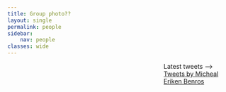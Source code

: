 ```yaml
---
title: Group photo??
layout: single
permalink: people
sidebar:
    nav: people
classes: wide
---
```


<link rel="stylesheet" href="/assets/people.css" />

<div style="margin-left: 70%;>
      <!-- <header><h4 class="nav__title"><i class="fas fa-file-alt"></i> Latest tweets</h4></header> -->
      <div class="twitter-timeline">
        <a class="twitter-timeline" data-width="200" data-tweet-limit="2" href="https://twitter.com/michaelbenros?lang=da">Tweets by Micheal Eriken Benros</a>
        <script async="" src="https://platform.twitter.com/widgets.js" charset="utf-8"></script>
     </div>
</div>
